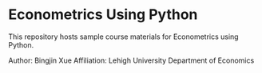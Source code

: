 # Econometrics Using Python

This repository hosts sample course materials for Econometrics using Python.

Author: Bingjin Xue
Affiliation: Lehigh University Department of Economics
